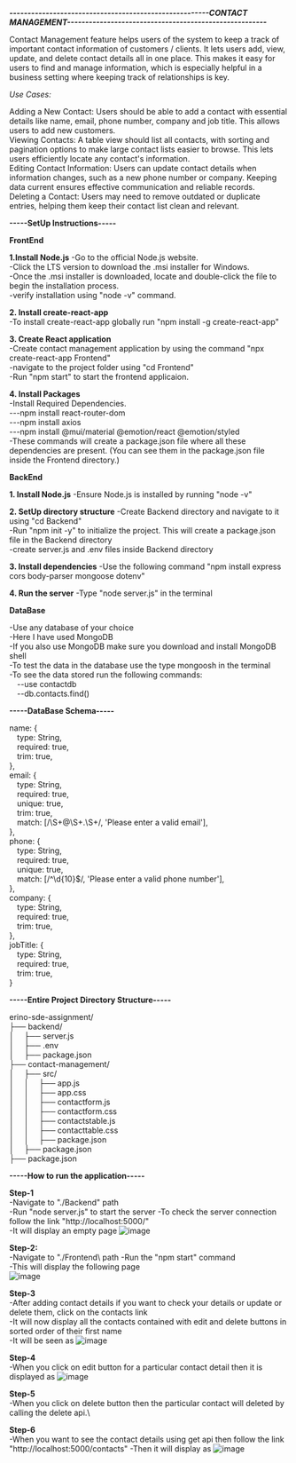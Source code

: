 ******************_-------------------------------------------------------CONTACT MANAGEMENT-------------------------------------------------------_******************

Contact Management feature helps users of the system to keep a track of important contact information of customers / clients. It lets users add, view, update, and delete contact details all in one place. This makes it easy for users to find and manage information, which is especially helpful in a business setting where keeping track of relationships is key.

_Use Cases:_

Adding a New Contact: Users should be able to add a contact with essential details like name, email, phone number, company and job title. This allows users to add new customers.\
Viewing Contacts: A table view should list all contacts, with sorting and pagination options to make large contact lists easier to browse. This lets users efficiently locate any contact's information.\
Editing Contact Information: Users can update contact details when information changes, such as a new phone number or company. Keeping data current ensures effective communication and reliable records.\
Deleting a Contact: Users may need to remove outdated or duplicate entries, helping them keep their contact list clean and relevant.


**-----SetUp Instructions-----**

**FrontEnd**

**1.Install Node.js**
-Go to the official Node.js website. \
-Click the LTS version to download the .msi installer for Windows.\
-Once the .msi installer is downloaded, locate and double-click the file to begin the installation process.\
-verify installation using "node -v" command.

**2. Install create-react-app**\
-To install create-react-app globally run "npm install -g create-react-app"

**3. Create React application**\
-Create contact management application by using the command "npx create-react-app Frontend"\
-navigate to the project folder using "cd Frontend"\
-Run "npm start" to start the frontend applicaion.

**4. Install Packages**\
-Install Required Dependencies.\
---npm install react-router-dom\
---npm install axios\
---npm install @mui/material @emotion/react @emotion/styled\
-These commands will create a package.json file where all these dependencies are present. (You can see them in the package.json file inside the Frontend directory.)


**BackEnd**

**1. Install Node.js**
-Ensure Node.js is installed by running "node -v"

**2. SetUp directory structure**
-Create Backend directory and navigate to it using "cd Backend"\
-Run "npm init -y" to initialize the project. This will create a package.json file in the Backend directory\
-create server.js and .env files inside Backend directory

**3. Install dependencies**
-Use the following command "npm install express cors body-parser mongoose dotenv"

**4. Run the server**
-Type "node server.js" in the terminal


**DataBase**

-Use any database of your choice\
-Here I have used MongoDB\
-If you also use MongoDB make sure you download and install MongoDB shell\
-To test the data in the database use the type mongoosh in the terminal\
-To see the data stored run the following commands:\
&emsp;--use contactdb\
&emsp;--db.contacts.find()


**-----DataBase Schema-----**

name: {\
  &emsp;type: String,\
  &emsp;required: true,\
  &emsp;trim: true,\
},\
email: {\
  &emsp;type: String,\
  &emsp;required: true,\
  &emsp;unique: true,\
  &emsp;trim: true,\
  &emsp;match: [/\S+@\S+\.\S+/, 'Please enter a valid email'],\
},\
phone: {\
  &emsp;type: String,\
  &emsp;required: true,\
  &emsp;unique: true,\
  &emsp;match: [/^\d{10}$/, 'Please enter a valid phone number'],\
},\
company: {\
  &emsp;type: String,\
  &emsp;required: true,\
  &emsp;trim: true,\
},\
jobTitle: {\
  &emsp;type: String,\
  &emsp;required: true,\
  &emsp;trim: true,\
}



**-----Entire Project Directory Structure-----**

erino-sde-assignment/\
├── backend/\
│&emsp;   ├── server.js\
│&emsp;   ├── .env\
│&emsp;   ├── package.json\
├── contact-management/\
│&emsp;   ├── src/\
│&emsp;   │&emsp;   ├── app.js\
│&emsp;   │&emsp;   ├── app.css\
│&emsp;   │&emsp;   ├── contactform.js\
│&emsp;   │&emsp;   ├── contactform.css\
│&emsp;   │&emsp;   ├── contactstable.js\
│&emsp;   │&emsp;   ├── contacttable.css\
│&emsp;   │&emsp;   ├── package.json\
│&emsp;   ├── package.json\
├── package.json





****-----How to run the application-----****

**Step-1**\
-Navigate to "./Backend" path\
-Run "node server.js" to start the server
-To check the server connection follow the link "http://localhost:5000/"\
-It will display an empty page
![image](https://github.com/user-attachments/assets/3f7b610e-b0d4-4d01-921d-e6350412daeb)

**Step-2:**\
-Navigate to "./Frontend\ path
-Run the "npm start" command\
-This will display the following page\
![image](https://github.com/user-attachments/assets/1b9f5698-5740-45c3-bfa6-7eee90720a0f)

**Step-3**\
-After adding contact details if you want to check your details or update or delete them, click on the contacts link\
-It will now display all the contacts contained with edit and delete buttons in sorted order of their first name\
-It will be seen as
![image](https://github.com/user-attachments/assets/a36cb709-b989-46d0-b2d1-3c40fd62efa9)

**Step-4**\
-When you click on edit button for a particular contact detail then it is displayed as
![image](https://github.com/user-attachments/assets/f27d45a3-0a6d-4216-a94d-aed5dabdc983)

**Step-5**\
-When you click on delete button then the particular contact will deleted by calling the delete api.\

**Step-6**\
-When you want to see the contact details using get api then follow the link "http://localhost:5000/contacts"
-Then it will display as
![image](https://github.com/user-attachments/assets/710c061e-a4ed-44ca-b13c-356ddd58af54)
